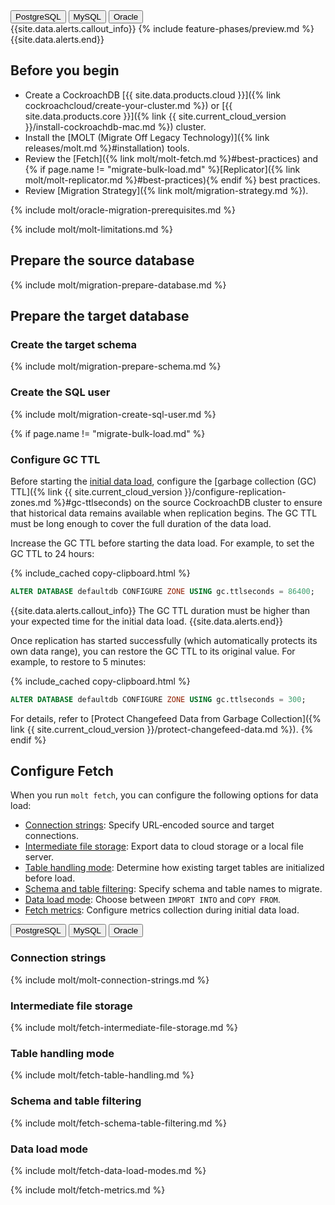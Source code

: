 <div class="filters filters-big clearfix">
    <button class="filter-button" data-scope="postgres">PostgreSQL</button>
    <button class="filter-button" data-scope="mysql">MySQL</button>
    <button class="filter-button" data-scope="oracle">Oracle</button>
</div>

<section class="filter-content" markdown="1" data-scope="oracle">
{{site.data.alerts.callout_info}}
{% include feature-phases/preview.md %}
{{site.data.alerts.end}}
</section>

## Before you begin

- Create a CockroachDB [{{ site.data.products.cloud }}]({% link cockroachcloud/create-your-cluster.md %}) or [{{ site.data.products.core }}]({% link {{ site.current_cloud_version }}/install-cockroachdb-mac.md %}) cluster.
- Install the [MOLT (Migrate Off Legacy Technology)]({% link releases/molt.md %}#installation) tools.
- Review the [Fetch]({% link molt/molt-fetch.md %}#best-practices) and {% if page.name != "migrate-bulk-load.md" %}[Replicator]({% link molt/molt-replicator.md %}#best-practices){% endif %} best practices.
- Review [Migration Strategy]({% link molt/migration-strategy.md %}).

<section class="filter-content" markdown="1" data-scope="oracle">
{% include molt/oracle-migration-prerequisites.md %}
</section>

{% include molt/molt-limitations.md %}

## Prepare the source database

{% include molt/migration-prepare-database.md %}

## Prepare the target database

### Create the target schema

{% include molt/migration-prepare-schema.md %}

### Create the SQL user

{% include molt/migration-create-sql-user.md %}

{% if page.name != "migrate-bulk-load.md" %}
### Configure GC TTL

Before starting the [initial data load](#start-fetch), configure the [garbage collection (GC) TTL]({% link {{ site.current_cloud_version }}/configure-replication-zones.md %}#gc-ttlseconds) on the source CockroachDB cluster to ensure that historical data remains available when replication begins. The GC TTL must be long enough to cover the full duration of the data load.

Increase the GC TTL before starting the data load. For example, to set the GC TTL to 24 hours:

{% include_cached copy-clipboard.html %}
~~~ sql
ALTER DATABASE defaultdb CONFIGURE ZONE USING gc.ttlseconds = 86400;
~~~

{{site.data.alerts.callout_info}}
The GC TTL duration must be higher than your expected time for the initial data load.
{{site.data.alerts.end}}

Once replication has started successfully (which automatically protects its own data range), you can restore the GC TTL to its original value. For example, to restore to 5 minutes:

{% include_cached copy-clipboard.html %}
~~~ sql
ALTER DATABASE defaultdb CONFIGURE ZONE USING gc.ttlseconds = 300;
~~~

For details, refer to [Protect Changefeed Data from Garbage Collection]({% link {{ site.current_cloud_version }}/protect-changefeed-data.md %}).
{% endif %}

## Configure Fetch

When you run `molt fetch`, you can configure the following options for data load:

- [Connection strings](#connection-strings): Specify URL‑encoded source and target connections.
- [Intermediate file storage](#intermediate-file-storage): Export data to cloud storage or a local file server.
- [Table handling mode](#table-handling-mode): Determine how existing target tables are initialized before load.
- [Schema and table filtering](#schema-and-table-filtering): Specify schema and table names to migrate.
- [Data load mode](#data-load-mode): Choose between `IMPORT INTO` and `COPY FROM`.
- [Fetch metrics](#fetch-metrics): Configure metrics collection during initial data load.

<div class="filters filters-big clearfix">
    <button class="filter-button" data-scope="postgres">PostgreSQL</button>
    <button class="filter-button" data-scope="mysql">MySQL</button>
    <button class="filter-button" data-scope="oracle">Oracle</button>
</div>

### Connection strings

{% include molt/molt-connection-strings.md %}

### Intermediate file storage

{% include molt/fetch-intermediate-file-storage.md %}

### Table handling mode

{% include molt/fetch-table-handling.md %}

### Schema and table filtering

{% include molt/fetch-schema-table-filtering.md %}

### Data load mode

{% include molt/fetch-data-load-modes.md %}

{% include molt/fetch-metrics.md %}